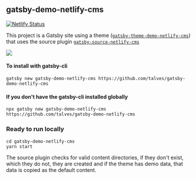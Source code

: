 ## gatsby-demo-netlify-cms

[![Netlify Status](https://api.netlify.com/api/v1/badges/8ac46750-9841-4633-98d1-95d342e76820/deploy-status)](https://app.netlify.com/sites/gatsby-demo-netlify-cms/deploys)

This project is a Gatsby site using a theme ([`gatsby-theme-demo-netlify-cms`][theme]) that uses the source plugin [`gatsby-source-netlify-cms`][source-plugin]

[![](https://www.netlify.com/img/deploy/button.svg)][deploy-demo]

#### To install with gatsby-cli

```
gatsby new gatsby-demo-netlify-cms https://github.com/talves/gatsby-demo-netlify-cms
```

#### If you don't have the gatsby-cli installed globally

```
npx gatsby new gatsby-demo-netlify-cms https://github.com/talves/gatsby-demo-netlify-cms
```

### Ready to run locally

```
cd gatsby-demo-netlify-cms
yarn start
```

The source plugin checks for valid content directories, if they don't exist, which they do not, they are created and if the theme has demo data, that data is copied as the default content.

[theme]: https://github.com/talves/gatsby-theme-demo-netlify-cms
[source-plugin]: https://github.com/talves/gatsby-theme-netlify-cms
[deploy-demo]: https://app.netlify.com/start/deploy?repository=https://github.com/talves/gatsby-demo-netlify-cms&amp;stack=cms